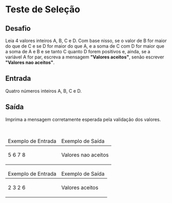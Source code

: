 <h1>Teste de Seleção</h1>
<div><div>
<div>
<h2>Desafio</h2>

<p>Leia 4 valores inteiros A, B, C e D. Com base nisso, se o valor de B for maior do que de C e se D for maior do que A, e a soma de C com D for maior que a soma de A e B e se tanto C quanto D forem positivos e, ainda, se a variável A for par, escreva a mensagem <strong>"Valores aceitos"</strong>, senão escrever <strong>"Valores nao aceitos"</strong>.</p>
</div>

<h2>Entrada</h2>

<div>
<p>Quatro números inteiros A, B, C e D.</p>
</div>

<h2>Saída</h2>

<div>
<p>Imprima a mensagem corretamente esperada pela validação dos valores.</p>
</div>

<div>&nbsp;</div>

<table>
	<thead>
		<tr>
			<td>Exemplo de Entrada</td>
			<td>Exemplo de Saída</td>
		</tr>
	</thead>
	<tbody>
		<tr>
			<td>
			<p>5 6 7 8</p>
			</td>
			<td>
			<p>Valores nao aceitos</p>
			</td>
		</tr>
	</tbody>
</table>

<table>
	<thead>
		<tr>
			<td>Exemplo de Entrada</td>
			<td>Exemplo de Saída</td>
		</tr>
	</thead>
	<tbody>
		<tr>
			<td>
			<p>2 3 2 6</p>
			</td>
			<td>
			<p>Valores aceitos</p>
			</td>
		</tr>
	</tbody>
</table>
</div> <br><br></div>